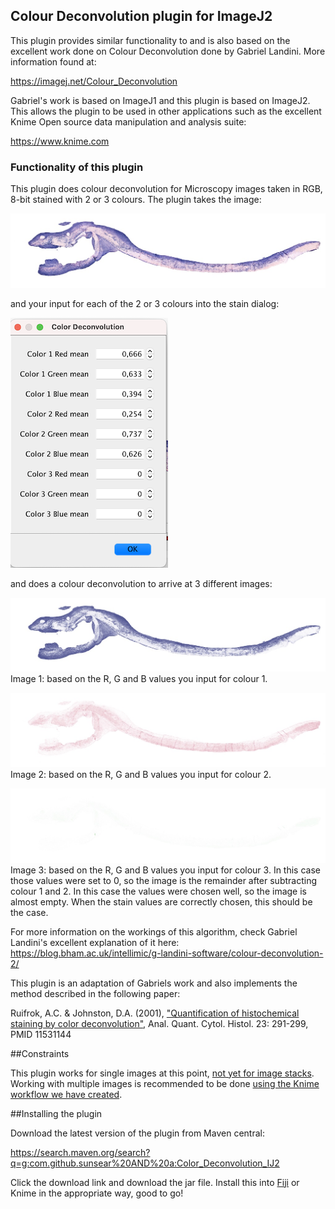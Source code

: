 ## Colour Deconvolution plugin for ImageJ2
This plugin provides similar functionality to and is also based on the excellent work done on Colour Deconvolution done by Gabriel Landini. More information found at:

https://imagej.net/Colour_Deconvolution

Gabriel's work is based on ImageJ1 and this plugin is based on ImageJ2. This allows the plugin to be used in other applications such as the excellent Knime Open source data manipulation and analysis suite:

https://www.knime.com

### Functionality of this plugin
This plugin does colour deconvolution for Microscopy images taken in RGB, 8-bit stained with 2 or 3 colours. The plugin takes the image:

![Image before plugin processing](docs/img/2ColorImage.jpg)

and your input for each of the 2 or 3 colours into the stain dialog:

![RGB stain input value dialog](docs/img/value_dialog.png)

and does a colour deconvolution to arrive at 3 different images:

![First output image](docs/img/expectedDeconvoluted1.jpg)
Image 1: based on the R, G and B values you input for colour 1.

![First output image](docs/img/expectedDeconvoluted2.jpg)
Image 2: based on the R, G and B values you input for colour 2.

![First output image](docs/img/expectedDeconvoluted3.jpg)
Image 3: based on the R, G and B values you input for colour 3. In this case those values were set to 0, so the image is the remainder after subtracting colour 1 and 2. In this case the values were chosen well, so the image is almost empty. When the stain values are correctly chosen, this should be the case.

For more information on the workings of this algorithm, check Gabriel Landini's excellent explanation of it here: https://blog.bham.ac.uk/intellimic/g-landini-software/colour-deconvolution-2/

This plugin is an adaptation of Gabriels work and also implements the method described in the following paper:

Ruifrok, A.C. & Johnston, D.A. (2001), ["Quantification of histochemical staining by color deconvolution"](http://www.ncbi.nlm.nih.gov/pubmed/11531144), Anal. Quant. Cytol. Histol. 23: 291-299, PMID 11531144

##Constraints

This plugin works for single images at this point, [not yet for image stacks](https://github.com/sunsear/colour_deconvolution_IJ2/issues/6). Working with multiple images is recommended to be done [using the Knime workflow we have created](https://hub.knime.com/boudewijn/spaces/Public/latest/HistogramOfDeconvolutedImagesWithOriginal).

##Installing the plugin

Download the latest version of the plugin from Maven central:
 
https://search.maven.org/search?q=g:com.github.sunsear%20AND%20a:Color_Deconvolution_IJ2

Click the download link and download the jar file. Install this into [Fiji](docs/INSTALL_FIJI.md) or Knime in the appropriate way, good to go!